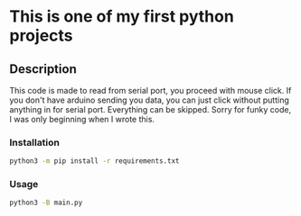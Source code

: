 # This is one of my first python projects

## Description
This code is made to read from serial port, you proceed with mouse click.
If you don't have arduino sending you data, you can just click without putting anything in for serial port. Everything can be skipped.
Sorry for funky code, I was only beginning when I wrote this.

### Installation
```sh
python3 -m pip install -r requirements.txt
```
### Usage
```sh
python3 -B main.py
```
